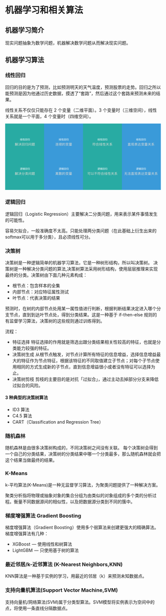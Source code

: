 # 机器学习和相关算法
## 机器学习简介
现实问题抽象为数学问题，机器解决数学问题从而解决现实问题。

## 机器学习算法

### 线性回归

回归的目的是为了预测，比如预测明天的天气温度，预测股票的走势。回归之所以能预测是因为他通过历史数据，摸透了“套路”，然后通过这个套路来预测未来的结果。

线性关系不仅仅只能存在 2 个变量（二维平面）。3 个变量时（三维空间），线性关系就是一个平面，4 个变量时（四维空间）。

![](
  ./img/line-logic.png)

### 逻辑回归

逻辑回归（Logistic Regression）主要解决二分类问题，用来表示某件事情发生的可能性。

容易欠拟合，一般准确度不太高。只能处理两分类问题（在此基础上衍生出来的softmax可以用于多分类），且必须线性可分。


### 决策树
决策树是一种逻辑简单的机器学习算法，它是一种树形结构，所以叫决策树。
决策树是一种解决分类问题的算法,决策树算法采用树形结构，使用层层推理来实现最终的分类。决策树由下面几种元素构成：
- 根节点：包含样本的全集
- 内部节点：对应特征属性测试
- 叶节点：代表决策的结果

预测时，在树的内部节点处用某一属性值进行判断，根据判断结果决定进入哪个分支节点，直到到达叶节点处，得到分类结果。这是一种基于 if-then-else 规则的有监督学习算法，决策树的这些规则通过训练得到。

流程：
- 特征选择
特征选择的作用就是筛选出跟分类结果相关性较高的特征，也就是分类能力较强的特征。
- 决策树生成
从根节点触发，对节点计算所有特征的信息增益，选择信息增益最大的特征作为节点特征，根据该特征的不同取值建立子节点；对每个子节点使用相同的方式生成新的子节点，直到信息增益很小或者没有特征可以选择为止。
- 决策树剪枝
剪枝的主要目的是对抗「过拟合」，通过主动去掉部分分支来降低过拟合的风险。
#### 3 种典型的决策树算法

- ID3 算法
- C4.5 算法
- CART（Classification and Regression Tree）
### 随机森林
随机森林是由很多决策树构成的，不同决策树之间没有关联。
每个决策树会得到一个自己的分类结果，决策树的分类结果中哪一个分类最多，那么随机森林就会把这个结果当做最终的结果。

### K-Means 
k-平均算法(K-Means)是一种无监督学习算法，为聚类问题提供了一种解决方案。

聚类分析指将物理或抽象对象的集合分组为由类似的对象组成的多个类的分析过程。衡量不同数据源间的相似性，以及把数据源分类到不同的簇中。

### 梯度增强算法 Gradient Boosting

梯度增强算法（Gradient Boosting）使用多个弱算法来创建更强大的精确算法。梯度增强算法有几种：

- XGBoost  — 使用线性和树算法
- LightGBM  — 只使用基于树的算法

###  最近邻居/k-近邻算法 (K-Nearest Neighbors,KNN)

KNN算法是一种基于实例的学习，用最近的邻居（k）来预测未知数据点。

###  支持向量机算法(Support Vector Machine,SVM)

支持向量机/网络算法(SVM)属于分类型算法。SVM模型将实例表示为空间中的点，将使用一条直线分隔数据点。








